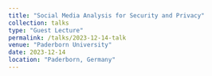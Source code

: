 ```yaml
---
title: "Social Media Analysis for Security and Privacy"
collection: talks
type: "Guest Lecture"
permalink: /talks/2023-12-14-talk
venue: "Paderborn University"
date: 2023-12-14
location: "Paderborn, Germany"
---
```


